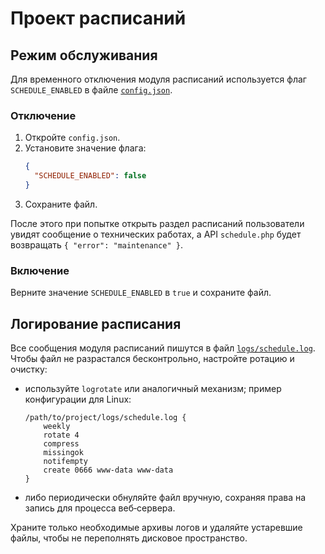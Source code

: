 # Проект расписаний

## Режим обслуживания

Для временного отключения модуля расписаний используется флаг `SCHEDULE_ENABLED` в файле [`config.json`](./config.json).

### Отключение
1. Откройте `config.json`.
2. Установите значение флага:
   ```json
   {
     "SCHEDULE_ENABLED": false
   }
   ```
3. Сохраните файл.

После этого при попытке открыть раздел расписаний пользователи увидят сообщение о технических работах, а API `schedule.php` будет возвращать `{ "error": "maintenance" }`.

### Включение
Верните значение `SCHEDULE_ENABLED` в `true` и сохраните файл.

## Логирование расписания

Все сообщения модуля расписаний пишутся в файл [`logs/schedule.log`](./logs/schedule.log).
Чтобы файл не разрастался бесконтрольно, настройте ротацию и очистку:

- используйте `logrotate` или аналогичный механизм; пример конфигурации для Linux:

  ```
  /path/to/project/logs/schedule.log {
      weekly
      rotate 4
      compress
      missingok
      notifempty
      create 0666 www-data www-data
  }
  ```

- либо периодически обнуляйте файл вручную, сохраняя права на запись для процесса веб‑сервера.

Храните только необходимые архивы логов и удаляйте устаревшие файлы, чтобы не переполнять дисковое пространство.
